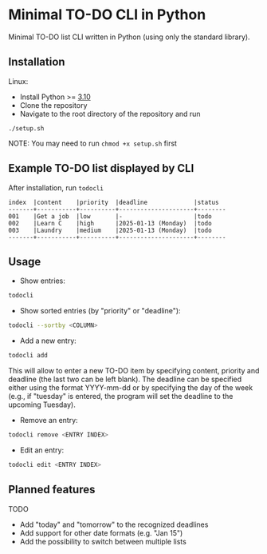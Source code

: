 # Minimal TO-DO CLI in Python

Minimal TO-DO list CLI written in Python (using only the standard library).

## Installation

Linux:
- Install Python >= [3.10](https://www.python.org/downloads/release/python-3100/)
- Clone the repository
- Navigate to the root directory of the repository and run
```
./setup.sh
```
NOTE: You may need to run `chmod +x setup.sh` first

## Example TO-DO list displayed by CLI

After installation, run `todocli`

```
index  |content    |priority  |deadline             |status  
-------+-----------+----------+---------------------+--------
001    |Get a job  |low       |-                    |todo    
002    |Learn C    |high      |2025-01-13 (Monday)  |todo    
003    |Laundry    |medium    |2025-01-13 (Monday)  |todo    
-------+-----------+----------+---------------------+--------
```

## Usage

- Show entries:
```bash
todocli
```

- Show sorted entries (by "priority" or "deadline"):
```bash
todocli --sortby <COLUMN>
```

- Add a new entry:

```bash
todocli add
```

This will allow to enter a new TO-DO item by specifying content, priority and deadline (the last two can be left blank).
The deadline can be specified either using the format YYYY-mm-dd or by specifying the day of the week (e.g., if "tuesday" is entered, the program will set the deadline to the upcoming Tuesday).


- Remove an entry:

```bash
todocli remove <ENTRY INDEX>
```

- Edit an entry:

```bash
todocli edit <ENTRY INDEX>
```


## Planned features

TODO
- Add "today" and "tomorrow" to the recognized deadlines
- Add support for other date formats (e.g. "Jan 15")
- Add the possibility to switch between multiple lists